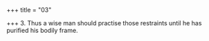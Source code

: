 +++
title = "03"

+++
3. Thus a wise man should practise those restraints until he has purified his bodily frame.
